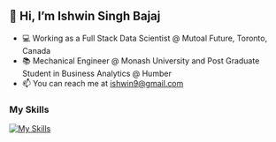 ## 👋 Hi, I’m Ishwin Singh Bajaj
- 💻 Working as a Full Stack Data Scientist @ Mutoal Future, Toronto, Canada
- 📚 Mechanical Engineer @ Monash University and Post Graduate Student in Business Analytics @ Humber
- 📫 You can reach me at ishwin9@gmail.com

### My Skills

[![My Skills](https://skillicons.dev/icons?i=python,gcp,mysql,postgres,sqlite,pytorch,tensorflow,github,gitlab,docker,flask,aws,r,matlab,vscode)](https://skillicons.dev)
